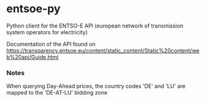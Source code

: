 # entsoe-py
Python client for the ENTSO-E API (european network of transmission system operators for electricity)

Documentation of the API found on https://transparency.entsoe.eu/content/static_content/Static%20content/web%20api/Guide.html


### Notes
When querying Day-Ahead prices, the country codes 'DE' and 'LU' are mapped to the 'DE-AT-LU' bidding zone
